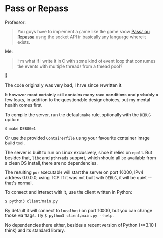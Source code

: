 # Pass or Repass

Professor:

> You guys have to implement a game like the game show [Passa ou Repassa](https://pt.wikipedia.org/wiki/Passa_ou_Repassa) using the socket API in basically any language where it exists.

Me:

> Hm what if I write it in C with some kind of event loop that consumes the events with multiple threads from a thread pool?

🙂

The code originally was very bad, I have since rewritten it.

It however most certainly still contains many race conditions and probably a few leaks, in addition to the questionable design choices, but my mental health comes first.

To compile the server, run the default `make` rule, optionally with the `DEBUG` option:

``` shell
$ make DEBUG=1
```

Or use the provided `Containerfile` using your favourite container image build tool.

The server is built to run on Linux exclusively, since it relies on `epoll`. But besides that, `libc` and `pthreads` support, which should all be available from a clean OS install, there are no dependencies.

The resulting `por` executable will start the server on port 10000, IPv4 address 0.0.0.0, using TCP. If it was not built with `DEBUG`, it will be quiet -- that's normal.

To connect and interact with it, use the client written in Python:

``` shell
$ python3 client/main.py
```

By default it will connect to `localhost` on port 10000, but you can change those via flags. Try `$ python3 client/main.py --help`.

No dependencies there either, besides a recent version of Python (>=3.10 I think) and its standard library.
